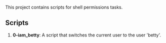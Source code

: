 This project contains scripts for shell permissions tasks.

## Scripts

1. **0-iam_betty**: A script that switches the current user to the user 'betty'.

